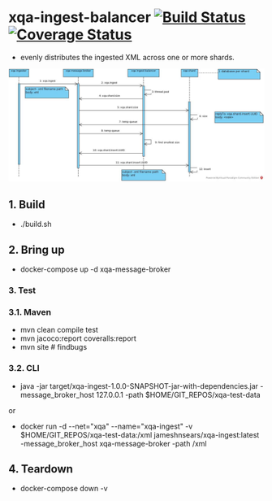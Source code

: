 # xqa-ingest-balancer [![Build Status](https://travis-ci.org/jameshnsears/xqa-ingest-balancer.svg?branch=master)](https://travis-ci.org/jameshnsears/xqa-ingest-balancer) [![Coverage Status](https://coveralls.io/repos/github/jameshnsears/xqa-ingest-balancer/badge.svg?branch=master)](https://coveralls.io/github/jameshnsears/xqa-ingest-balancer?branch=master)
* evenly distributes the ingested XML across one or more shards.

![High Level Design](https://github.com/jameshnsears/xqa-documentation/blob/master/uml/ingest-balancer-sequence-diagram.jpg)

## 1. Build
* ./build.sh

## 2. Bring up
* docker-compose up -d xqa-message-broker

### 3. Test

### 3.1. Maven
* mvn clean compile test
* mvn jacoco:report coveralls:report
* mvn site  # findbugs

### 3.2. CLI
* java -jar target/xqa-ingest-1.0.0-SNAPSHOT-jar-with-dependencies.jar -message_broker_host 127.0.0.1 -path $HOME/GIT_REPOS/xqa-test-data

or

* docker run -d --net="xqa" --name="xqa-ingest" -v $HOME/GIT_REPOS/xqa-test-data:/xml jameshnsears/xqa-ingest:latest -message_broker_host xqa-message-broker -path /xml

## 4. Teardown
* docker-compose down -v
